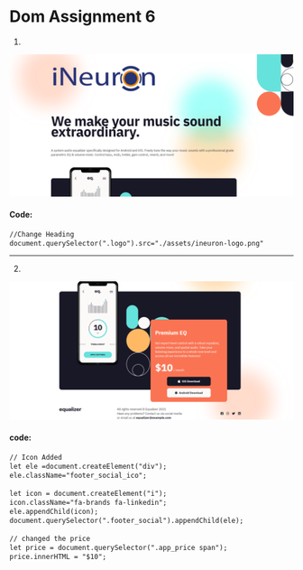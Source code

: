 # Dom Assignment 6
1.
![text](./Output/DOM%20P3%20SS-1.png)

#### Code:
    //Change Heading
    document.querySelector(".logo").src="./assets/ineuron-logo.png"
----
2.
![text](./Output/DOM%20P3%20SS-2.png)

#### code:
    // Icon Added
    let ele =document.createElement("div");
    ele.className="footer_social_ico";
    
    let icon = document.createElement("i");
    icon.className="fa-brands fa-linkedin";
    ele.appendChild(icon);
    document.querySelector(".footer_social").appendChild(ele);

    // changed the price
    let price = document.querySelector(".app_price span");
    price.innerHTML = "$10";
